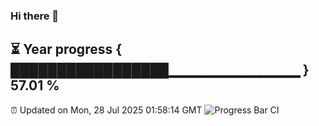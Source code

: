 ### Hi there 👋
⏳ Year progress { █████████████████▁▁▁▁▁▁▁▁▁▁▁▁▁ } 57.01 %
---
⏰ Updated on Mon, 28 Jul 2025 01:58:14 GMT
![Progress Bar CI](https://github.com/liununu/liununu/workflows/Progress%20Bar%20CI/badge.svg)
